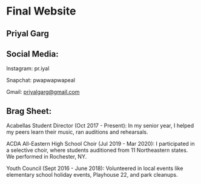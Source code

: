 # Final Website 

## Priyal Garg

## Social Media: 
Instagram: pr.iyal

Snapchat: pwapwapwapeal

Gmail: priyalgarg@gmail.com

## Brag Sheet:

Acabellas Student Director (Oct 2017 - Present): In my senior year, I helped my peers learn their music, ran auditions and rehearsals.

ACDA All-Eastern High School Choir (Jul 2019 - Mar 2020): I participated in a selective choir, where students auditioned from 11 Northeastern states. We performed in Rochester, NY. 

Youth Council (Sept 2016 - June 2018): Volunteered in local events like elementary school holiday events, Playhouse 22, and park cleanups.
